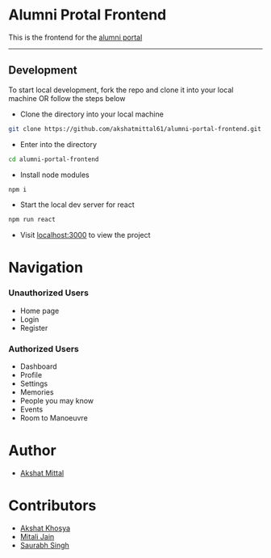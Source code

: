 # Alumni Protal Frontend

This is the frontend for the [alumni portal](https://akshatmittal61.github.io/almuni-portal-frontend)

---

## Development

To start local development, fork the repo and clone it into your local machine OR follow the steps below

-   Clone the directory into your local machine

```sh
git clone https://github.com/akshatmittal61/alumni-portal-frontend.git
```

-   Enter into the directory

```sh
cd alumni-portal-frontend
```

-   Install node modules

```sh
npm i
```

-   Start the local dev server for react

```sh
npm run react
```

-   Visit [localhost:3000](http://localhost:3000) to view the project

# Navigation

### Unauthorized Users

-   Home page
-   Login
-   Register

### Authorized Users

-   Dashboard
-   Profile
-   Settings
-   Memories
-   People you may know
-   Events
-   Room to Manoeuvre

# Author

-   [Akshat Mittal](https://github.com/akshatmittal61)

# Contributors

-   [Akshat Khosya](https://github.com/akshat-khosya)
-   [Mitali Jain](https://github.com/Mitalijain3)
-   [Saurabh Singh](https://github.com/saurabhh-svg)
